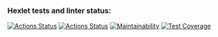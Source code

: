 ### Hexlet tests and linter status:
[![Actions Status](https://github.com/rubtsovant77/frontend-project-46/actions/workflows/hexlet-check.yml/badge.svg)](https://github.com/rubtsovant77/frontend-project-46/actions)
[![Actions Status](https://github.com/rubtsovant77/frontend-project-46/actions/workflows/nodejs.yml/badge.svg)](https://github.com/rubtsovant77/frontend-project-46/actions)
[![Maintainability](https://api.codeclimate.com/v1/badges/4d216794cdc05d7f150d/maintainability)](https://codeclimate.com/github/rubtsovant77/frontend-project-46/maintainability)
[![Test Coverage](https://api.codeclimate.com/v1/badges/4d216794cdc05d7f150d/test_coverage)](https://codeclimate.com/github/rubtsovant77/frontend-project-46/test_coverage)